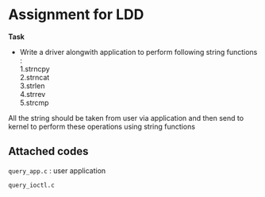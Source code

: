 # Assignment for LDD

**Task**

* Write a driver alongwith application to perform following string functions :  
	1.strncpy  
	2.strncat  
	3.strlen  
	4.strrev  
	5.strcmp  
	
	
All the string should be taken from user via application and then send to kernel to perform these operations using string functions
 
## Attached codes

``query_app.c`` : user application

``query_ioctl.c``
